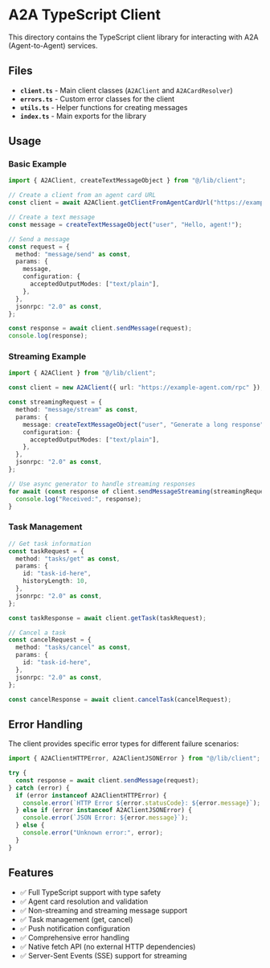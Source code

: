 # A2A TypeScript Client

This directory contains the TypeScript client library for interacting with A2A (Agent-to-Agent) services.

## Files

- **`client.ts`** - Main client classes (`A2AClient` and `A2ACardResolver`)
- **`errors.ts`** - Custom error classes for the client
- **`utils.ts`** - Helper functions for creating messages
- **`index.ts`** - Main exports for the library

## Usage

### Basic Example

```typescript
import { A2AClient, createTextMessageObject } from "@/lib/client";

// Create a client from an agent card URL
const client = await A2AClient.getClientFromAgentCardUrl("https://example-agent.com");

// Create a text message
const message = createTextMessageObject("user", "Hello, agent!");

// Send a message
const request = {
  method: "message/send" as const,
  params: {
    message,
    configuration: {
      acceptedOutputModes: ["text/plain"],
    },
  },
  jsonrpc: "2.0" as const,
};

const response = await client.sendMessage(request);
console.log(response);
```

### Streaming Example

```typescript
import { A2AClient } from "@/lib/client";

const client = new A2AClient({ url: "https://example-agent.com/rpc" });

const streamingRequest = {
  method: "message/stream" as const,
  params: {
    message: createTextMessageObject("user", "Generate a long response"),
    configuration: {
      acceptedOutputModes: ["text/plain"],
    },
  },
  jsonrpc: "2.0" as const,
};

// Use async generator to handle streaming responses
for await (const response of client.sendMessageStreaming(streamingRequest)) {
  console.log("Received:", response);
}
```

### Task Management

```typescript
// Get task information
const taskRequest = {
  method: "tasks/get" as const,
  params: {
    id: "task-id-here",
    historyLength: 10,
  },
  jsonrpc: "2.0" as const,
};

const taskResponse = await client.getTask(taskRequest);

// Cancel a task
const cancelRequest = {
  method: "tasks/cancel" as const,
  params: {
    id: "task-id-here",
  },
  jsonrpc: "2.0" as const,
};

const cancelResponse = await client.cancelTask(cancelRequest);
```

## Error Handling

The client provides specific error types for different failure scenarios:

```typescript
import { A2AClientHTTPError, A2AClientJSONError } from "@/lib/client";

try {
  const response = await client.sendMessage(request);
} catch (error) {
  if (error instanceof A2AClientHTTPError) {
    console.error(`HTTP Error ${error.statusCode}: ${error.message}`);
  } else if (error instanceof A2AClientJSONError) {
    console.error(`JSON Error: ${error.message}`);
  } else {
    console.error("Unknown error:", error);
  }
}
```

## Features

- ✅ Full TypeScript support with type safety
- ✅ Agent card resolution and validation
- ✅ Non-streaming and streaming message support
- ✅ Task management (get, cancel)
- ✅ Push notification configuration
- ✅ Comprehensive error handling
- ✅ Native fetch API (no external HTTP dependencies)
- ✅ Server-Sent Events (SSE) support for streaming
